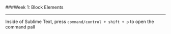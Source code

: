 ###Week 1: Block Elements

-----

Inside of Sublime Text, press `command/control + shift + p` to open the command pall
